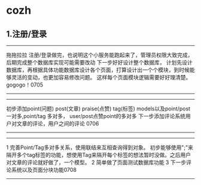 # cozh
## 1.注册/登录
***
 拖拖拉拉 注册/登录做完，也说明这个小服务能跑起来了，管理员权限大致完成，后期完成整个数据库实现可能需要改动
 下一步好好设计整个数据库，
 计划先设计数据库，再根据具体功能数据库设计各个页面，打算设计出一个个模块，到时候能够灵活的变动，也更加容易修改问题。
 这样每个页面模块逻辑需要好好理清楚。gogogo！0705
***
***
初步添加point(问题) post(文章) praise(点赞) tag(标签) models以及point/post一对多,point/tag 多对多，
user/post点赞point的多对多
下一步添加评论系统用户对文章的评论，用户之间的评论
0706
***
***
1 完善Point/Tag多对多关系，使用联结来互相查询得到对象。 初步能够使用";"来隔开多个tag标签的功能，想使用Tag来隔开每个标签的想法暂时没做。之后用户对文章的评论就好做了，一个模型。
2 简单做了页面测试数据库功能
3 下一步评论系统以及页面分块功能0708
***

